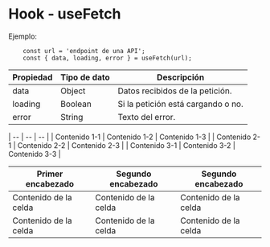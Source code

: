 # Hook - useFetch

Ejemplo:

```
    const url = 'endpoint de una API';
    const { data, loading, error } = useFetch(url);
```

| Propiedad | Tipo de dato | Descripción |
| ------------- | ------------- | ------------- |
| data  | Object  | Datos recibidos de la petición.  |
| loading | Boolean | Si la petición está cargando o no. |
| error | String | Texto del error. | 
 
 | -- | -- | -- |
| Contenido 1-1 | Contenido 1-2 | Contenido 1-3 |
| Contenido 2-1 | Contenido 2-2 | Contenido 2-3 |
| Contenido 3-1 | Contenido 3-2 | Contenido 3-3 |

| Primer encabezado | Segundo encabezado | Segundo encabezado |
| ------------- | ------------- | ------------- |
| Contenido de la celda  | Contenido de la celda  | Contenido de la celda  |
| Contenido de la celda  | Contenido de la celda  | Contenido de la celda  |
